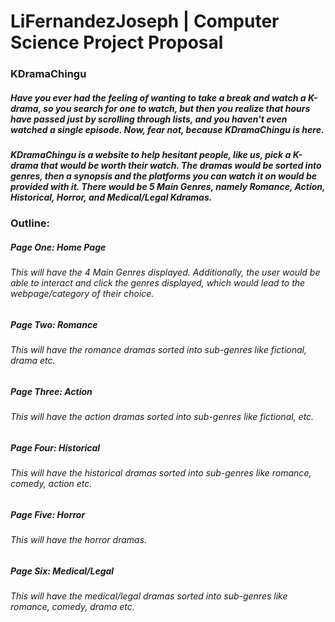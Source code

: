 # LiFernandezJoseph | Computer Science Project Proposal 

### KDramaChingu
##### Have you ever had the feeling of wanting to take a break and watch a K-drama, so you search for one to watch, but then you realize that hours have passed just by scrolling through lists, and you haven't even watched a single episode. Now, fear not, because KDramaChingu is here.

##### KDramaChingu is a website to help hesitant people, like us, pick a K-drama that would be worth their watch. The dramas would be sorted into genres, then a synopsis and the platforms you can watch it on would be provided with it. There would be 5 Main Genres, namely Romance, Action, Historical, Horror, and Medical/Legal Kdramas.

### Outline:

##### Page One: Home Page
###### This will have the 4 Main Genres displayed. Additionally, the user would be able to interact and click the genres displayed, which would lead to the webpage/category of their choice.

##### Page Two: Romance
###### This will have the romance dramas sorted into sub-genres like fictional, drama etc.

##### Page Three: Action
###### This will have the action dramas sorted into sub-genres like  fictional,  etc.

##### Page Four: Historical
###### This will have the historical dramas sorted into sub-genres like romance, comedy, action etc.

##### Page Five: Horror
###### This will have the horror dramas.

##### Page Six: Medical/Legal
###### This will have the medical/legal dramas sorted into sub-genres like romance, comedy, drama etc.
